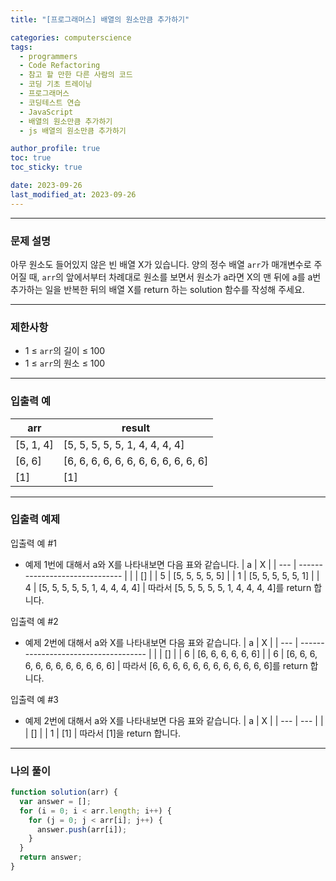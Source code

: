 ```yaml
---
title: "[프로그래머스] 배열의 원소만큼 추가하기"

categories: computerscience
tags:
  - programmers
  - Code Refactoring
  - 참고 할 만한 다른 사람의 코드
  - 코딩 기초 트레이닝
  - 프로그래머스
  - 코딩테스트 연습
  - JavaScript
  - 배열의 원소만큼 추가하기
  - js 배열의 원소만큼 추가하기

author_profile: true
toc: true
toc_sticky: true

date: 2023-09-26
last_modified_at: 2023-09-26
---
```


---

### 문제 설명

아무 원소도 들어있지 않은 빈 배열 X가 있습니다. 양의 정수 배열 `arr`가 매개변수로 주어질 때, `arr`의 앞에서부터 차례대로 원소를 보면서 원소가 a라면 X의 맨 뒤에 a를 a번 추가하는 일을 반복한 뒤의 배열 X를 return 하는 solution 함수를 작성해 주세요.

---

### 제한사항

- 1 ≤ `arr`의 길이 ≤ 100
- 1 ≤ `arr`의 원소 ≤ 100

---

### 입출력 예

| arr       | result                               |
| --------- | ------------------------------------ |
| [5, 1, 4] | [5, 5, 5, 5, 5, 1, 4, 4, 4, 4]       |
| [6, 6]    | [6, 6, 6, 6, 6, 6, 6, 6, 6, 6, 6, 6] |
| [1]       | [1]                                  |

---

### 입출력 예제

입출력 예 #1

- 예제 1번에 대해서 a와 X를 나타내보면 다음 표와 같습니다.
  | a | X |
  | --- | ------------------------------ |
  | | [] |
  | 5 | [5, 5, 5, 5, 5] |
  | 1 | [5, 5, 5, 5, 5, 1] |
  | 4 | [5, 5, 5, 5, 5, 1, 4, 4, 4, 4] |
  따라서 [5, 5, 5, 5, 5, 1, 4, 4, 4, 4]를 return 합니다.

입출력 예 #2

- 예제 2번에 대해서 a와 X를 나타내보면 다음 표와 같습니다.
  | a | X |
  | --- | ------------------------------------ |
  | | [] |
  | 6 | [6, 6, 6, 6, 6, 6] |
  | 6 | [6, 6, 6, 6, 6, 6, 6, 6, 6, 6, 6, 6] |
  따라서 [6, 6, 6, 6, 6, 6, 6, 6, 6, 6, 6, 6]를 return 합니다.

입출력 예 #3

- 예제 2번에 대해서 a와 X를 나타내보면 다음 표와 같습니다.
  | a | X |
  | --- | --- |
  | | [] |
  | 1 | [1] |
  따라서 [1]을 return 합니다.

---

### 나의 풀이

```jsx
function solution(arr) {
  var answer = [];
  for (i = 0; i < arr.length; i++) {
    for (j = 0; j < arr[i]; j++) {
      answer.push(arr[i]);
    }
  }
  return answer;
}
```
